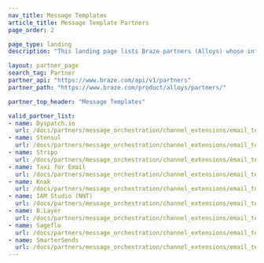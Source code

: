 ```yaml
---
nav_title: Message Templates
article_title: Message Template Partners
page_order: 2

page_type: landing
description: "This landing page lists Braze partners (Alloys) whose integration gives you access to message templates."

layout: partner_page
search_tag: Partner
partner_api: "https://www.braze.com/api/v1/partners"
partner_path: "https://www.braze.com/product/alloys/partners/"

partner_top_header: "Message Templates"

valid_partner_list:
- name: Dyspatch.io
  url: /docs/partners/message_orchestration/channel_extensions/email_templates/dyspatch/
- name: Stensul
  url: /docs/partners/message_orchestration/channel_extensions/email_templates/stensul/
- name: Stripo
  url: /docs/partners/message_orchestration/channel_extensions/email_templates/stripo/
- name: Taxi for Email
  url: /docs/partners/message_orchestration/channel_extensions/email_templates/taxi_for_email/
- name: Knak
  url: /docs/partners/message_orchestration/channel_extensions/email_templates/knak/
- name: IAM Studio (NNT)
  url: /docs/partners/message_orchestration/channel_extensions/email_templates/iam_studio/
- name: B.Layer 
  url: /docs/partners/message_orchestration/channel_extensions/email_templates/blayer/
- name: Sageflo
  url: /docs/partners/message_orchestration/channel_extensions/email_templates/sageflo/
- name: SmarterSends
  url: /docs/partners/message_orchestration/channel_extensions/email_templates/smartersends/
---
```

